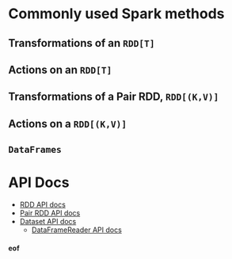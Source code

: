 # Commonly used Spark methods

## Transformations of an `RDD[T]`



## Actions on an `RDD[T]`



## Transformations of a Pair RDD, `RDD[(K,V)]`



## Actions on a `RDD[(K,V)]`



## `DataFrames`


# API Docs

* [RDD API docs](http://spark.apache.org/docs/latest/api/scala/#org.apache.spark.rdd.RDD)
* [Pair RDD API docs](http://spark.apache.org/docs/latest/api/scala/#org.apache.spark.rdd.PairRDDFunctions)
* [Dataset API docs](http://spark.apache.org/docs/latest/api/scala/#org.apache.spark.sql.Dataset)
  * [DataFrameReader API docs](http://spark.apache.org/docs/latest/api/scala/#org.apache.spark.sql.DataFrameReader)

#### eof


